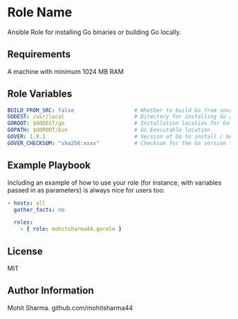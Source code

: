 Role Name
=========

Ansible Role for installing Go binaries or building Go locally.

Requirements
------------

A machine with minimum 1024 MB RAM

Role Variables
--------------

``` yaml
BUILD_FROM_SRC: false                   # Whether to build Go from source (if true) or install binary (if false)
GODEST: /usr/local                      # Directory for installing Go and Go related files
GOROOT: $GODEST/go                      # Installation location for Go
GOPATH: $GOROOT/bin                     # Go Executable location
GOVER: 1.9.1                            # Version of Go to install / build
GOVER_CHECKSUM: "sha256:xxxx"           # Checksum for the Go version to be downloaded (if installing binary file)
```

Example Playbook
----------------

Including an example of how to use your role (for instance, with variables passed in as parameters) is always nice for users too:

``` yaml
- hosts: all
  gather_facts: no

  roles:
    - { role: mohitsharma44.gorole }

```

License
-------

MIT

Author Information
------------------

Mohit Sharma.
github.com/mohitsharma44
